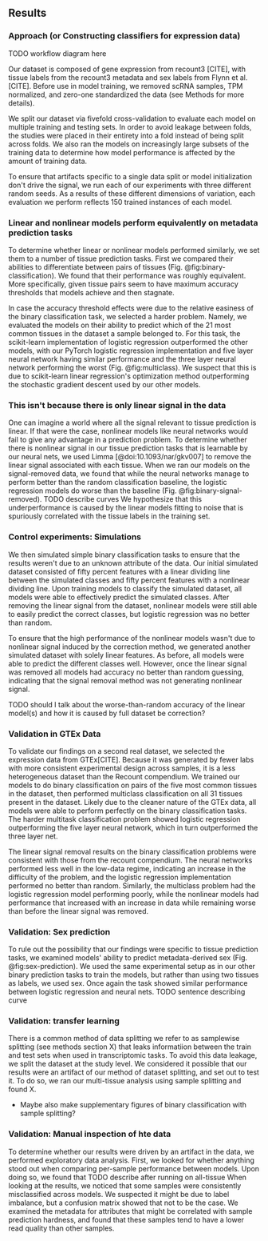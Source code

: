 ## Results 

### Approach (or Constructing classifiers for expression data)
TODO workflow diagram here

Our dataset is composed of gene expression from recount3 [CITE], with tissue labels from the recount3 metadata and sex labels from Flynn et al. [CITE].
Before use in model training, we removed scRNA samples, TPM normalized, and zero-one standardized the data (see Methods for more details).

We split our dataset via fivefold cross-validation to evaluate each model on multiple training and testing sets.
In order to avoid leakage between folds, the studies were placed in their entirety into a fold instead of being split across folds.
We also ran the models on increasingly large subsets of the training data to determine how model performance is affected by the amount of training data.

To ensure that artifacts specific to a single data split or model initialization don't drive the signal, we run each of our experiments with three different random seeds.
As a results of these different dimensions of variation, each evaluation we perform reflects 150 trained instances of each model.

### Linear and nonlinear models perform equivalently on metadata prediction tasks
To determine whether linear or nonlinear models performed similarly, we set them to a number of tissue prediction tasks.
First we compared their abilities to differentiate between pairs of tissues (Fig. @fig:binary-classification).
We found that their performance was roughly equivalent.
More specifically, given tissue pairs seem to have maximum accuracy thresholds that models achieve and then stagnate.

In case the accuracy threshold effects were due to the relative easiness of the binary classification task, we selected a harder problem.
Namely, we evaluated the models on their ability to predict which of the 21 most common tissues in the dataset a sample belonged to.
For this task, the scikit-learn implementation of logistic regression outperformed the other models, with our PyTorch logistic regression implementation and five layer neural network having similar performance and the three layer neural network performing the worst (Fig. @fig:multiclass).
We suspect that this is due to scikit-learn linear regression's optimization method outperforming the stochastic gradient descent used by our other models.

### This isn't because there is only linear signal in the data
One can imagine a world where all the signal relevant to tissue prediction is linear.
If that were the case, nonlinear models like neural networks would fail to give any advantage in a prediction problem.
To determine whether there is nonlinear signal in our tissue prediction tasks that is learnable by our neural nets, we used Limma [@doi:10.1093/nar/gkv007] to remove the linear signal associated with each tissue.
When we ran our models on the signal-removed data, we found that while the neural networks manage to perform better than the random classification baseline, the logistic regression models do worse than the baseline (Fig. @fig:binary-signal-removed).
TODO describe curves
We hypothesize that this underperformance is caused by the linear models fitting to noise that is spuriously correlated with the tissue labels in the training set.

### Control experiments: Simulations
We then simulated simple binary classification tasks to ensure that the results weren't due to an unknown attribute of the data.
Our initial simulated dataset consisted of fifty percent features with a linear dividing line between the simulated classes and fifty percent features with a nonlinear dividing line.
Upon training models to classify the simulated dataset, all models were able to effectively predict the simulated classes.
After removing the linear signal from the dataset, nonlinear models were still able to easily predict the correct classes, but logistic regression was no better than random.

To ensure that the high performance of the nonlinear models wasn't due to nonlinear signal induced by the correction method, we generated another simulated dataset with solely linear features.
As before, all models were able to predict the different classes well.
However, once the linear signal was removed all models had accuracy no better than random guessing, indicating that the signal removal method was not generating nonlinear signal.

TODO should I talk about the worse-than-random accuracy of the linear model(s) and how it is caused by full dataset be correction?

### Validation in GTEx Data
To validate our findings on a second real dataset, we selected the expression data from GTEx[CITE].
Because it was generated by fewer labs with more consistent experimental design across samples, it is a less heterogeneous dataset than the Recount compendium.
We trained our models to do binary classification on pairs of the five most common tissues in the dataset, then performed multiclass classification on all 31 tissues present in the dataset.
Likely due to the cleaner nature of the GTEx data, all models were able to perform perfectly on the binary classification tasks.
The harder multitask classification problem showed logistic regression outperforming the five layer neural network, which in turn outperformed the three layer net.

The linear signal removal results on the binary classification problems were consistent with those from the recount compendium.
The neural networks performed less well in the low-data regime, indicating an increase in the difficulty of the problem, and the logistic regression implementation performed no better than random.
Similarly, the multiclass problem had the logistic regression model performing poorly, while the nonlinear models had performance that increased with an increase in data while remaining worse than before the linear signal was removed.

### Validation: Sex prediction
To rule out the possibility that our findings were specific to tissue prediction tasks, we examined models' ability to predict metadata-derived sex (Fig. @fig:sex-prediction).
We used the same experimental setup as in our other binary prediction tasks to train the models, but rather than using two tissues as labels, we used sex.
Once again the task showed similar performance between logistic regression and neural nets.
TODO sentence describing curve

### Validation: transfer learning
There is a common method of data splitting we refer to as samplewise splitting (see methods section X) that leaks informatiion between the train and test sets when used in transcriptomic tasks.
To avoid this data leakage, we split the dataset at the study level.
We considered it possible that our results were an artifact of our method of dataset splitting, and set out to test it.
To do so, we ran our multi-tissue analysis using sample splitting and found X.

- Maybe also make supplementary figures of binary classification with sample splitting?


### Validation: Manual inspection of hte data
To determine whether our results were driven by an artifact in the data, we performed exploratory data analysis.
First, we looked for whether anything stood out when comparing per-sample performance between models.
Upon doing so, we found that TODO describe after running on all-tissue
When looking at the results, we noticed that some samples were consistently misclassified across models. 
We suspected it might be due to label imbalance, but a confusion matrix showed that not to be the case.
We examined the metadata for attributes that might be correlated with sample prediction hardness, and found that these samples tend to have a lower read quality than other samples.

